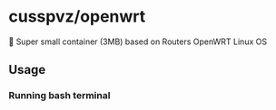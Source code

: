 
# cusspvz/openwrt

:minibus: Super small container (3MB) based on Routers OpenWRT Linux OS

## Usage

### Running bash terminal
```